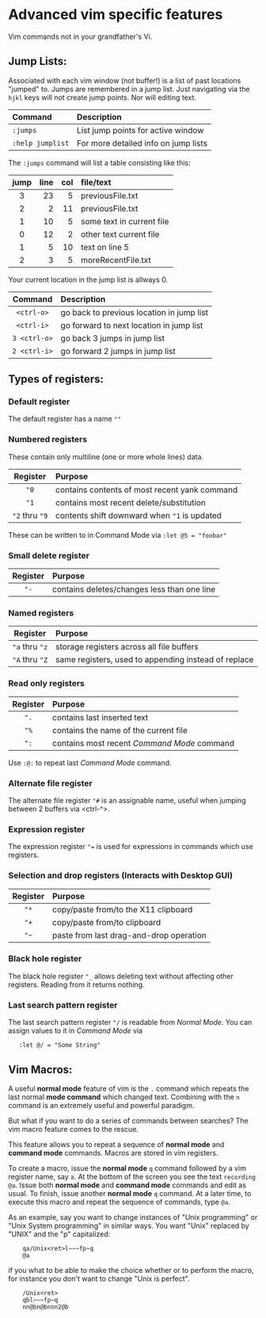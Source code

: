 # Advanced vim specific features
Vim commands not in your grandfather's Vi.

## Jump Lists:
Associated with each vim window (not buffer!) is a list of
past locations "jumped" to.  Jumps are remembered in a jump
list.  Just navigating via the `hjkl` keys will not create
jump points.  Nor will editing text.

| Command          | Description                          |
|:---------------- |:------------------------------------ |
| `:jumps`         | List jump points for active window   |
| `:help jumplist` | For more detailed info on jump lists |

The `:jumps` command will list a table consisting like this:

| jump | line | col | file/text                 |
|:----:| ----:| ---:|:------------------------- |
|  3   | 23   | 5   | previousFile.txt          |
|  2   | 2    | 11  | previousFile.txt          |
|  1   | 10   | 5   | some text in current file |
|  0   | 12   | 2   | other text current file   |
|  1   | 5    | 10  | text on line 5            |
|  2   | 3    | 5   | moreRecentFile.txt        |

Your current location in the jump list is allways 0.

| Command      | Description                                 |
|:------------:|:------------------------------------------- |
| `<ctrl-o>`   | go back to previous location in jump list   |
| `<ctrl-i>`   | go forward to next location in jump list    |
| `3 <ctrl-o>` | go back 3 jumps in jump list                |
| `2 <ctrl-i>` | go forward 2 jumps in jump list             |

## Types of registers:
### Default register
The default register has a name `""`

### Numbered registers
These contain only multiline (one or more whole lines) data.

| Register       | Purpose                                        |
|:--------------:|:---------------------------------------------- |
| `"0`           | contains contents of most recent yank command  |
| `"1`           | contains most recent delete/substitution       |
| `"2` thru `"9` | contents shift downward when `"1` is updated   |

These can be written to in Command Mode via `:let @5 = "foobar"`

### Small delete register

| Register       | Purpose                                      |
|:--------------:|:-------------------------------------------- |
| `"-`           | contains deletes/changes less than one line  |

### Named registers

| Register       | Purpose                                               |
|:--------------:|:----------------------------------------------------- |
| `"a` thru `"z` | storage registers across all file buffers             |
| `"A` thru `"Z` | same registers, used to appending instead of replace  |

### Read only registers

| Register  | Purpose                                      |
|:---------:|:-------------------------------------------- |
| `".`      | contains last inserted text                  |
| `"%`      | contains the name of the current file        |
| `":`      | contains most recent _Command Mode_ command  |

Use `:@:` to repeat last _Command Mode_ command.

### Alternate file register 
The alternate file register `"#` is an assignable name, useful when jumping
between 2 buffers via <ctrl-^>.

### Expression register
The expression register `"=` is used for expressions in commands
which use registers.

### Selection and drop registers (Interacts with Desktop GUI)

| Register  | Purpose                                  |
|:---------:|:---------------------------------------- |
| `"*`      | copy/paste from/to the X11 clipboard     |
| `"+`      | copy/paste from/to clipboard             |
| `"~`      | paste from last drag-and-drop operation  |

### Black hole register
The black hole register `"_` allows deleting text without affecting
other registers.  Reading from it returns nothing.

### Last search pattern register
The last search pattern register `"/` is readable from _Normal Mode_.
You can assign values to it in _Command Mode_ via
```
   :let @/ = "Some String"
```
## Vim Macros:
A useful __normal mode__ feature of vim is the `.` command which
repeats the last normal __mode command__ which changed text.  Combining
with the `n` command is an extremely useful and powerful paradigm.

But what if you want to do a series of commands between searches?  The
vim macro feature comes to the rescue.

This feature allows you to repeat a sequence of __normal mode__ and
__command mode__ commands.  Macros are stored in vim registers.

To create a macro, issue the __normal mode__ `q` command followed by a
vim register name, say `a`.  At the bottom of the screen you see the
text `recording @a`.  Issue both __normal mode__ and __command mode__
commands and edit as usual.  To finish, issue another
__normal mode__ `q` command.  At a later time, to execute this macro
and repeat the sequence of commands, type `@a`.

As an example, say you want to change instances of "Unix programming"
or "Unix System programming" in similar ways.  You want "Unix" replaced
by "UNIX" and the "p" capitalized:
```
    qa/Unix<ret>l~~~fp~q
    @a
```
if you what to be able to make the choice whether or to perform
the macro, for instance you don't want to change "Unix is perfect".
```
    /Unix<ret>
    qbl~~~fp~q
    nn@bn@bnnn2@b
```
